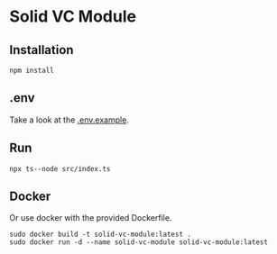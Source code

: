 # Solid VC Module

## Installation
```
npm install
```

## .env
Take a look at the [.env.example](./.env.example).


## Run
```
npx ts--node src/index.ts
```

## Docker
Or use docker with the provided Dockerfile.

```
sudo docker build -t solid-vc-module:latest .
sudo docker run -d --name solid-vc-module solid-vc-module:latest
```
